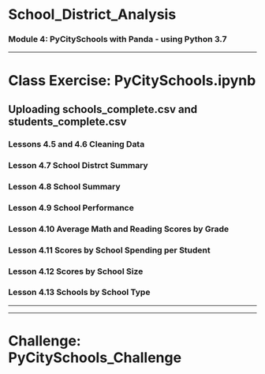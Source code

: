 # School_District_Analysis
### Module 4: PyCitySchools with Panda - using Python 3.7
---
# Class Exercise: PyCitySchools.ipynb
## Uploading schools_complete.csv and students_complete.csv
### Lessons 4.5 and 4.6 Cleaning Data
### Lesson 4.7 School Distrct Summary
### Lesson 4.8 School Summary
### Lesson 4.9 School Performance
### Lesson 4.10 Average Math and Reading Scores by Grade
### Lesson 4.11 Scores by School Spending per Student
### Lesson 4.12 Scores by School Size
### Lesson 4.13 Schools by School Type
---
---
# Challenge: PyCitySchools_Challenge


